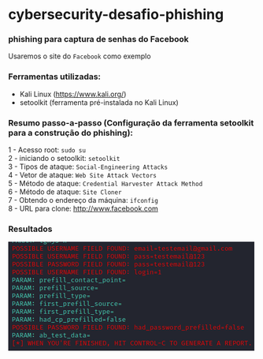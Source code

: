 # cybersecurity-desafio-phishing

### phishing para captura de senhas do Facebook
Usaremos o site do ``` Facebook ``` como exemplo

### Ferramentas utilizadas:
- Kali Linux (https://www.kali.org/)
- setoolkit (ferramenta pré-instalada no Kali Linux)

### Resumo passo-a-passo (Configuração da ferramenta setoolkit para a construção do phishing):
1 - Acesso root:  ``` sudo su  ``` <br>
2 - iniciando o setoolkit:  ``` setoolkit  ``` <br>
3 - Tipos de ataque: ``` Social-Engineering Attacks ```<br>
4 - Vetor de ataque: ``` Web Site Attack Vectors ``` <br>
5 - Método de ataque: ```Credential Harvester Attack Method ``` <br>
6 - Método de ataque: ``` Site Cloner ``` <br>
7 - Obtendo o endereço da máquina: ``` ifconfig ``` <br>
8 - URL para clone: http://www.facebook.com <br>

### Resultados

![Alt text](./setoolkit-phishing.png "Optional title")

